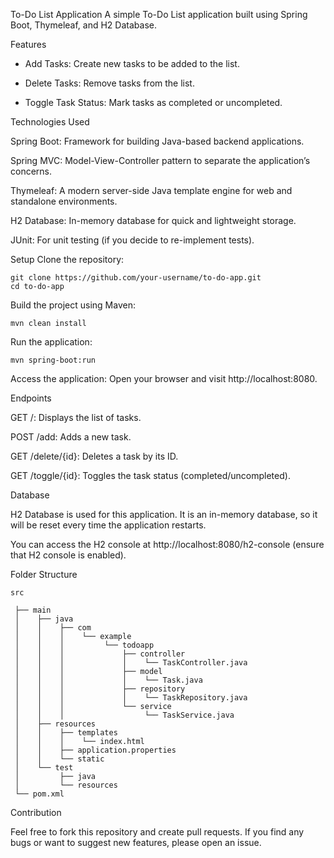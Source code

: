 To-Do List Application
A simple To-Do List application built using Spring Boot, Thymeleaf, and H2 Database.

Features

- Add Tasks: Create new tasks to be added to the list.

- Delete Tasks: Remove tasks from the list.

- Toggle Task Status: Mark tasks as completed or uncompleted.

Technologies Used

Spring Boot: Framework for building Java-based backend applications.

Spring MVC: Model-View-Controller pattern to separate the application’s concerns.

Thymeleaf: A modern server-side Java template engine for web and standalone environments.

H2 Database: In-memory database for quick and lightweight storage.

JUnit: For unit testing (if you decide to re-implement tests).

Setup
Clone the repository:
```
git clone https://github.com/your-username/to-do-app.git
cd to-do-app
```
Build the project using Maven:

```
mvn clean install
```
Run the application:

```
mvn spring-boot:run
```
Access the application:
Open your browser and visit http://localhost:8080.

Endpoints

GET /: Displays the list of tasks.

POST /add: Adds a new task.

GET /delete/{id}: Deletes a task by its ID.

GET /toggle/{id}: Toggles the task status (completed/uncompleted).

Database

H2 Database is used for this application. It is an in-memory database, so it will be reset every time the application restarts.

You can access the H2 console at http://localhost:8080/h2-console (ensure that H2 console is enabled).

Folder Structure

```
src

 ├── main
 │    ├── java
 │    │    ├── com
 │    │    │    └── example
 │    │    │         └── todoapp
 │    │    │             ├── controller
 │    │    │             │    └── TaskController.java
 │    │    │             ├── model
 │    │    │             │    └── Task.java
 │    │    │             ├── repository
 │    │    │             │    └── TaskRepository.java
 │    │    │             └── service
 │    │    │                  └── TaskService.java
 │    ├── resources
 │    │    ├── templates
 │    │    │    └── index.html
 │    │    ├── application.properties
 │    │    └── static
 │    └── test
 │         ├── java
 │         └── resources
 └── pom.xml
```
Contribution

Feel free to fork this repository and create pull requests. If you find any bugs or want to suggest new features, please open an issue.
